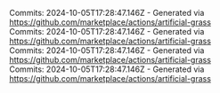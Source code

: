 Commits: 2024-10-05T17:28:47.146Z - Generated via https://github.com/marketplace/actions/artificial-grass
<br>
Commits: 2024-10-05T17:28:47.146Z - Generated via https://github.com/marketplace/actions/artificial-grass
<br>
Commits: 2024-10-05T17:28:47.146Z - Generated via https://github.com/marketplace/actions/artificial-grass
<br>
Commits: 2024-10-05T17:28:47.146Z - Generated via https://github.com/marketplace/actions/artificial-grass
<br>
